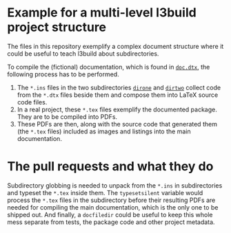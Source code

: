 # Example for a multi-level l3build project structure

The files in this repository exemplify a complex document structure where it could be useful to teach l3build about subdirectories.

To compile the (fictional) documentation, which is found in [`doc.dtx`](doc.dtx), the following process has to be performed.

1. The `*.ins` files in the two subdirectories [`dirone`](dirone) and [`dirtwo`](dirtwo) collect code from the `*.dtx` files beside them and compose them into LaTeX source code files.
2. In a real project, these `*.tex` files exemplify the documented package. They are to be compiled into PDFs.
3. These PDFs are then, along with the source code that generated them (the `*.tex` files) included as images and listings into the main documentation.


# The pull requests and what they do

Subdirectory globbing is needed to unpack from the `*.ins` in subdirectories and typeset the `*.tex` inside them. The `typesetsilent` variable would process the `*.tex` files in the subdirectory before their resulting PDFs are needed for compiling the main documentation, which is the only one to be shipped out. And finally, a `docfiledir` could be useful to keep this whole mess separate from tests, the package code and other project metadata.
